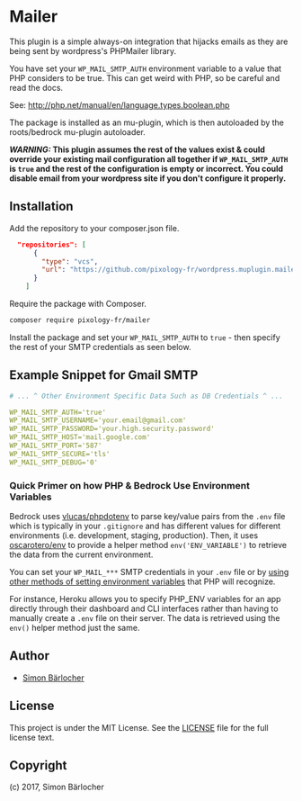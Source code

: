 # Mailer

This plugin is a simple always-on integration that hijacks emails as they are being sent by wordpress's PHPMailer library.

You have set your `WP_MAIL_SMTP_AUTH` environment variable to a value that PHP considers to be true. This can get weird with PHP, so be careful and read the docs.

See: <http://php.net/manual/en/language.types.boolean.php>

The package is installed as an mu-plugin, which is then autoloaded by the roots/bedrock mu-plugin autoloader.

**_WARNING:_ This plugin assumes the rest of the values exist & could override your existing mail configuration all together if `WP_MAIL_SMTP_AUTH` is `true` and the rest of the configuration is empty or incorrect. You could disable email from your wordpress site if you don't configure it properly.**

## Installation

Add the repository to your composer.json file.

```json
  "repositories": [
      {
        "type": "vcs",
        "url": "https://github.com/pixology-fr/wordpress.muplugin.mailer"
      }
    ]
```

Require the package with Composer.

```bash
composer require pixology-fr/mailer
```

Install the package and set your `WP_MAIL_SMTP_AUTH` to `true` - then specify the rest of your SMTP credentials as seen below.

## Example Snippet for Gmail SMTP

```YAML
# ... ^ Other Environment Specific Data Such as DB Credentials ^ ...

WP_MAIL_SMTP_AUTH='true'
WP_MAIL_SMTP_USERNAME='your.email@gmail.com'
WP_MAIL_SMTP_PASSWORD='your.high.security.password'
WP_MAIL_SMTP_HOST='mail.google.com'
WP_MAIL_SMTP_PORT='587'
WP_MAIL_SMTP_SECURE='tls'
WP_MAIL_SMTP_DEBUG='0'
```

### Quick Primer on how PHP & Bedrock Use Environment Variables

Bedrock uses [vlucas/phpdotenv](https://github.com/vlucas/phpdotenv) to parse key/value pairs from the `.env` file which is typically in your `.gitignore` and has different values for different environments (i.e. development, staging, production). Then, it uses [oscarotero/env](https://github.com/oscarotero/env) to provide a helper method `env('ENV_VARIABLE')` to retrieve the data from the current environment.

You can set your `WP_MAIL_***` SMTP credentials in your `.env` file or by [using other methods of setting environment variables](https://github.com/vlucas/phpdotenv#php-dotenv) that PHP will recognize.

For instance, Heroku allows you to specify PHP_ENV variables for an app directly through their dashboard and CLI interfaces rather than having to manually create a `.env` file on their server. The data is retrieved using the `env()` helper method just the same.

## Author

* [Simon Bärlocher](https://sbaerlocher.ch)

## License

This project is under the MIT License. See the [LICENSE](https://sbaerlo.ch/er/licence) file for the full license text.

## Copyright

(c) 2017, Simon Bärlocher

